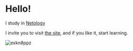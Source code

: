 # Hello!
I study in [Netology](https://netology.ru)

I invite you to visit [the site](https://netology.ru), and if you like it, start learning.

![exkn8ppz](/desktop/images/exkn8ppz.png)